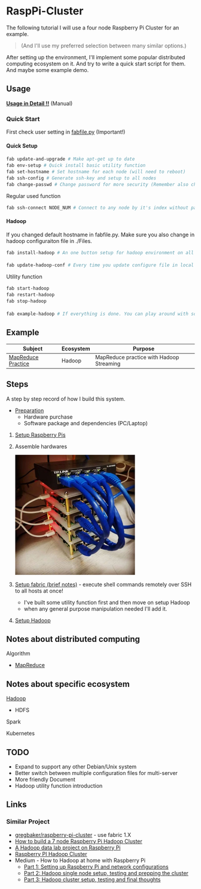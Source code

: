 # RaspPi-Cluster

The following tutorial I will use a four node Raspberry Pi Cluster for an example.

> (And I'll use my preferred selection between many similar options.)

After setting up the environment, I'll implement some popular distributed computing ecosystem on it.
And try to write a quick start script for them. And maybe some example demo.

## Usage

[**Usage in Detail !!**](FabfileHelp.md) (Manual)

### Quick Start

First check user setting in [fabfile.py](fabfile.py) (Important!)

#### Quick Setup

```sh
fab update-and-upgrade # Make apt-get up to date
fab env-setup # Quick install basic utility function
fab set-hostname # Set hostname for each node (will need to reboot)
fab ssh-config # Generate ssh-key and setup to all nodes
fab change-passwd # Change password for more security (Remember also change in fabfile.py later if you have changed pi's passowrd)
```

Regular used function

```sh
fab ssh-connect NODE_NUM # Connect to any node by it's index without password after you've generated ssh-key (use -h flag to be hadoop user)
```

#### Hadoop

If you changed default hostname in fabfile.py. Make sure you also change in hadoop configuraiton file in ./Files.

```sh
fab install-hadoop # An one button setup for hadoop environment on all nodes!!!

fab update-hadoop-conf # Every time you update configure file in local you can update it to all nodes at once
```

Utility function

```sh
fab start-hadoop
fab restart-hadoop
fab stop-hadoop

fab example-hadoop # If everything is done. You can play around with some hadoop official example
```

## Example

Subject|Ecosystem|Purpose
-------|---------|-------
[MapReduce Practice](Example/MapReduce/)|Hadoop|MapReduce practice with Hadoop Streaming

## Steps

A step by step record of how I build this system.

* [Preparation](Preparation.md)
    * Hardware purchase
    * Software package and dependencies (PC/Laptop)

1. [Setup Raspberry Pis](SetupRaspPi.md)
2. Assemble hardwares

    ![rpi-cluster](Picture/FourNodesRaspberryPiCluster.jpeg)

3. [Setup fabric (brief notes)](SetupFabric.md) - execute shell commands remotely over SSH to all hosts at once!
    * I've built some utility function first and then move on setup Hadoop
    * when any general purpose manipulation needed I'll add it.
4. [Setup Hadoop](SetupHadoop.md)

## Notes about distributed computing

Algorithm

* [MapReduce](Notes/Distributed_Computing/MapReduce.md)

## Notes about specific ecosystem

[Hadoop](Notes/Hadoop/Hadoop.md)

* HDFS

Spark

Kubernetes

## TODO

* Expand to support any other Debian/Unix system
* Better switch between multiple configuration files for multi-server
* More friendly Document
* Hadoop utility function introduction

## Links

### Similar Project

* [gregbaker/raspberry-pi-cluster](https://github.com/gregbaker/raspberry-pi-cluster) - use fabric 1.X
* [How to build a 7 node Raspberry Pi Hadoop Cluster](http://www.nigelpond.com/uploads/How-to-build-a-7-node-Raspberry-Pi-Hadoop-Cluster.pdf)
* [A Hadoop data lab project on Raspberry Pi](https://blogs.sap.com/2015/04/25/a-hadoop-data-lab-project-on-raspberry-pi-part-14/)
* [Raspberry PI Hadoop Cluster](http://www.widriksson.com/raspberry-pi-hadoop-cluster/)
* Medium - How to Hadoop at home with Raspberry Pi
    * [Part 1: Setting up Raspberry Pi and network configurations](https://medium.com/@jasonicarter/how-to-hadoop-at-home-with-raspberry-pi-part-1-3b71f1b8ac4e#.6xuk426d2)
    * [Part 2: Hadoop single node setup, testing and prepping the cluster](https://medium.com/@jasonicarter/how-to-hadoop-at-home-with-raspberry-pi-part-2-b8ccfbe6ba9a#.rdymvh5zn)
    * [Part 3: Hadoop cluster setup, testing and final thoughts](https://medium.com/@jasonicarter/how-to-hadoop-at-home-with-raspberry-pi-part-3-7d114d35fdf1#.cn9da731k)

